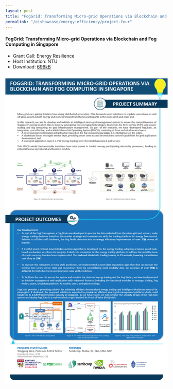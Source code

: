 ```yaml
---
layout: post
title: "FogGrid: Transforming Micro-grid Operations via Blockchain and Fog Computing in Singapore"
permalink: "/eishowcase/energy-efficiency/project-four"
---
```

#### FogGrid: Transforming Micro-grid Operations via Blockchain and Fog Computing in Singapore
* Grant Call: Energy Resilience
* Host Institution: NTU
* Download: [696kB](/files/showcase/energy_efficiency_04.pdf)

![FogGrid: Transforming Micro-grid Operations via Blockchain and Fog Computing in Singapore](/images/showcase/energy_efficiency_04.png)
